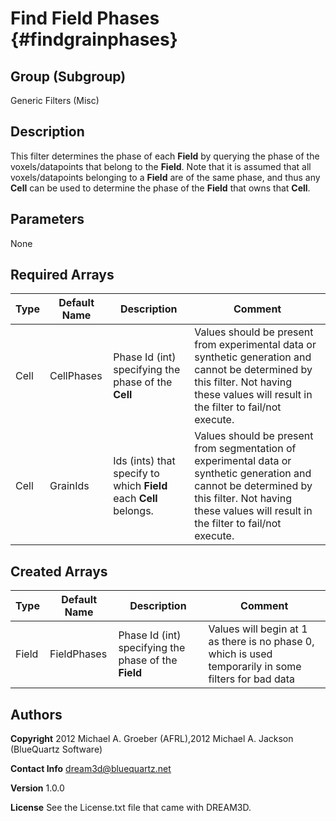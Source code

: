 Find Field Phases {#findgrainphases}
==========   
## Group (Subgroup) ##
Generic Filters (Misc)

## Description ##
This filter determines the phase of each **Field** by querying the phase of the voxels/datapoints that belong to the **Field**. 
Note that it is assumed that all voxels/datapoints belonging to a **Field** are of the same phase, and thus any **Cell** can be used to determine the phase of the **Field** that owns that **Cell**.

## Parameters ##
None


## Required Arrays ##

| Type | Default Name | Description | Comment |
|------|--------------|-------------|---------|
| Cell | CellPhases | Phase Id (int) specifying the phase of the **Cell** | Values should be present from experimental data or synthetic generation and cannot be determined by this filter. Not having these values will result in the filter to fail/not execute. |
| Cell | GrainIds | Ids (ints) that specify to which **Field** each **Cell** belongs. | Values should be present from segmentation of experimental data or synthetic generation and cannot be determined by this filter. Not having these values will result in the filter to fail/not execute. |


## Created Arrays ##

| Type | Default Name | Description | Comment |
|------|--------------|-------------|---------|
| Field | FieldPhases | Phase Id (int) specifying the phase of the **Field** | Values will begin at 1 as there is no phase 0, which is used temporarily in some filters for bad data|

## Authors ##

**Copyright** 2012 Michael A. Groeber (AFRL),2012 Michael A. Jackson (BlueQuartz Software)

**Contact Info** dream3d@bluequartz.net

**Version** 1.0.0

**License**  See the License.txt file that came with DREAM3D.



